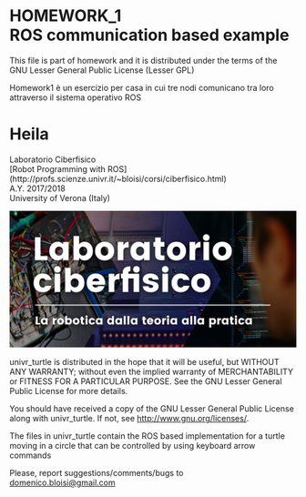 # HOMEWORK_1<br>ROS communication based example

This file is part of homework and it is distributed under the terms of the
GNU Lesser General Public License (Lesser GPL)

Homework1 è un esercizio per casa in cui tre nodi comunicano tra loro attraverso il sistema operativo ROS<br>
<html>
  <head>
  </head>
  <body>
    <h1> Heila </h1>
  </body>
</html>
Laboratorio Ciberfisico<br>
[Robot Programming with ROS](http://profs.scienze.univr.it/~bloisi/corsi/ciberfisico.html)<br>
A.Y. 2017/2018<br>
University of Verona (Italy)

![laboratorio ciberfisico](images/cyberphysical-lab.jpg)

univr_turtle is distributed in the hope that it will be useful,
but WITHOUT ANY WARRANTY; without even the implied warranty of
MERCHANTABILITY or FITNESS FOR A PARTICULAR PURPOSE.  See the
GNU Lesser General Public License for more details.

You should have received a copy of the GNU Lesser General Public License
along with univr_turtle. If not, see <http://www.gnu.org/licenses/>.

The files in univr_turtle contain the ROS based implementation for
a turtle moving in a circle that can be controlled by using
keyboard arrow commands

Please, report suggestions/comments/bugs to<br>
domenico.bloisi@gmail.com
